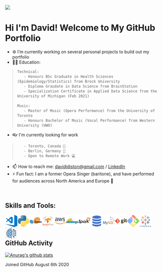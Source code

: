 ![](images/IMG_0277.JPG)

# Hi I'm David! Welcome to My GitHub Portfolio


- ⚙ I’m currently working on several personal projects to build out my portfolio
- 👨‍🎓 Education:

>     Technical:
>        - Honours BSc Graduate in Health Sciences (Epidemiology/Statistics) from Brock University
>        - Diploma Graudate in Data Science from BrainStation
>        - Specialization Certificate in Applied Data Science from the University of Michigan (Feb 2021)
>
>     Music:
>        - Master of Music (Opera Performance) from the University of Toronto
>        - Honours Bachelor of Music (Vocal Performance) from Western University (UWO)

- 👓 I'm currently looking for work

>        - Toronto, Canada 🍁
>        - Berlin, Germany 🍺
>        - Open to Remote Work 💻

- 📫 How to reach me: davidjdiston@gmail.com / [LinkedIn](https://www.linkedin.com/in/daviddiston/)
- ⚡ Fun fact: I am a former Opera Singer (baritone), and have performed for audiences across North America and Europe 🎵

<br />



## Skills and Tools:

<img align="left" alt="VSCode" width="40px" src="images/visual-studio-code.png" />
<img align="left" alt="Python" width="40px" src="images/python.png" />
<img align="left" alt="SKLearn" width="40px" src="images/scikit-learn.png" />
<img align="left" alt="TensorFlow" width="40px" src="images/tensorflow.png" />
<img align="left" alt="AWS" width="40px" src="images/aws.png" />
<img align="left" alt="Hadoop" width="40px" src="images/hadoop.png" />
<img align="left" alt="Spark" width="40px" src="images/spark.png" />
<img align="left" alt="SQL" width="40px" src="images/sql.png" />
<img align="left" alt="MySQL" width="40px" src="images/mysql.png" />
<img align="left" alt="Git" width="40px" src="images/git.png" />
<img align="left" alt="GitBash" width="40px" src="images/git-bash.png" />
<img align="left" alt="Tablea" width="40px" src="images/tableau.png" />
<img align="left" alt="ML" width="40px" src="images/machine-learning.jpg" />


<br />
<br />
<br />

## GitHub Activity

[![Anurag's github stats](https://github-readme-stats.vercel.app/api?username=ddiston&show_icons=true)](https://github.com/anuraghazra/github-readme-stats)

Joined GitHub August 6th 2020
<!--
**ddiston/ddiston** is a ✨ _special_ ✨ repository because its `README.md` (this file) appears on your GitHub profile.

Here are some ideas to get you started:

- 🔭 I’m currently working on ...
- 🌱 I’m currently learning ...
- 👯 I’m looking to collaborate on ...
- 🤔 I’m looking for help with ...
- 💬 Ask me about ...
- 📫 How to reach me: ...
- 😄 Pronouns: ...
- ⚡ Fun fact: ...
-->
